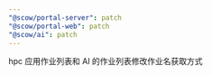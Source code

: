 ```yaml
---
"@scow/portal-server": patch
"@scow/portal-web": patch
"@scow/ai": patch
---
```


hpc 应用作业列表和 AI 的作业列表修改作业名获取方式
